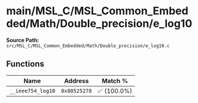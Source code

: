 # main/MSL_C/MSL_Common_Embedded/Math/Double_precision/e_log10

**Source Path:** `src/MSL_C/MSL_Common_Embedded/Math/Double_precision/e_log10.c`

## Functions

| Name | Address | Match % |
|------|---------|---------|
| `__ieee754_log10` | `0x80525278` | :white_check_mark: (100.0%) |